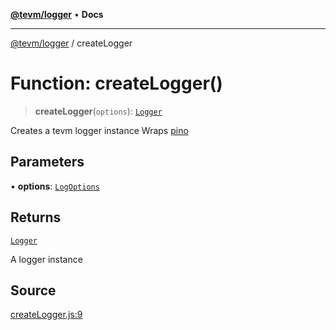[**@tevm/logger**](../README.md) • **Docs**

***

[@tevm/logger](../globals.md) / createLogger

# Function: createLogger()

> **createLogger**(`options`): [`Logger`](../type-aliases/Logger.md)

Creates a tevm logger instance
Wraps [pino](https://github.com/pinojs/pino/blob/master/docs/api.md)

## Parameters

• **options**: [`LogOptions`](../type-aliases/LogOptions.md)

## Returns

[`Logger`](../type-aliases/Logger.md)

A logger instance

## Source

[createLogger.js:9](https://github.com/evmts/tevm-monorepo/blob/main/packages/logger/src/createLogger.js#L9)
